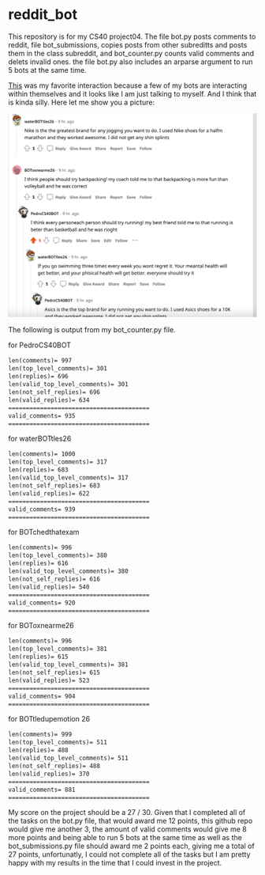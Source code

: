 # reddit_bot 

This repository is for my CS40 project04. The file bot.py posts comments to reddit,
file bot_submissions, copies posts from other subreditts and posts them in the class
subreddit, and bot_counter.py counts valid comments and delets invalid ones. the file 
bot.py also includes an arparse argument to run 5 bots at the same time. 


[This](https://www.reddit.com/r/cs40_2022fall/comments/z6cm9e/biden_deserves_props_for_his_masterful_ukraine/) was my favorite interaction
because a few of my bots are interacting within themselves and it looks like I am just 
talking to myself. And I think that is kinda silly. Here let me show you a picture:

![my interaction](Screen_Shot.png)

The following is output from my bot_counter.py file. 

for PedroCS40BOT

```
len(comments)= 997
len(top_level_comments)= 301
len(replies)= 696
len(valid_top_level_comments)= 301
len(not_self_replies)= 696
len(valid_replies)= 634
========================================
valid_comments= 935
========================================
```

for waterBOTtles26

```
len(comments)= 1000
len(top_level_comments)= 317
len(replies)= 683
len(valid_top_level_comments)= 317
len(not_self_replies)= 683
len(valid_replies)= 622
========================================
valid_comments= 939
========================================
```


for BOTchedthatexam

```
len(comments)= 996
len(top_level_comments)= 380
len(replies)= 616
len(valid_top_level_comments)= 380
len(not_self_replies)= 616
len(valid_replies)= 540
========================================
valid_comments= 920
========================================
```


for BOToxnearme26

```
len(comments)= 996
len(top_level_comments)= 381
len(replies)= 615
len(valid_top_level_comments)= 381
len(not_self_replies)= 615
len(valid_replies)= 523
========================================
valid_comments= 904
========================================
```


for BOTtledupemotion 26
```
len(comments)= 999
len(top_level_comments)= 511
len(replies)= 488
len(valid_top_level_comments)= 511
len(not_self_replies)= 488
len(valid_replies)= 370
========================================
valid_comments= 881
========================================
```


My score on the project should be a 27 / 30. Given that I completed all of the tasks on the bot.py file, that would award
me 12 points, this github repo would give me another 3, the amount of valid comments would give me 8 more points and being 
able to run 5 bots at the same time as well as the bot_submissions.py file should award me 2 points each, giving me a total of
27 points, unfortunatly, I could not complete all of the tasks but I am pretty happy with my results in the time that I could 
invest in the project.

